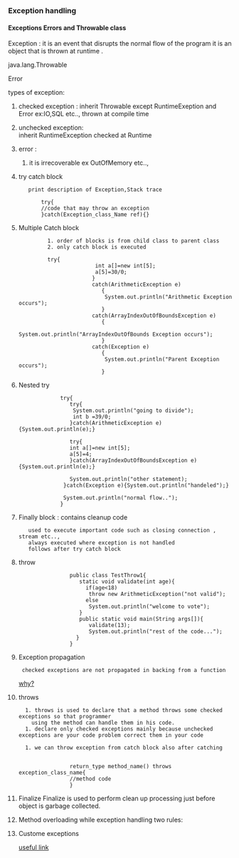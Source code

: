### Exception handling

#### Exceptions Errors and Throwable class

Exception : it is an event that disrupts the normal flow of the program
            it is an object that is thrown at runtime .
            
            
java.lang.Throwable

Error

types of exception:
 1. checked exception : inherit Throwable except RuntimeExeption and Error
       ex:IO,SQL etc.., thrown at compile time
 2. unchecked exception:                   
            inherit RuntimeException
            checked at Runtime
 3. error :
     1. it is irrecoverable ex OutOfMemory etc..,
 
 
 
     


1. try catch block
          
          print description of Exception,Stack trace 
       
              try{    
              //code that may throw an exception    
              }catch(Exception_class_Name ref){}    

1. Multiple Catch block
                 
                1. order of blocks is from child class to parent class
                2. only catch block is executed
               
                try{    
                               int a[]=new int[5];    
                               a[5]=30/0;    
                              }    
                              catch(ArithmeticException e)  
                                 {  
                                  System.out.println("Arithmetic Exception occurs");  
                                 }    
                              catch(ArrayIndexOutOfBoundsException e)  
                                 {  
                                  System.out.println("ArrayIndexOutOfBounds Exception occurs");  
                                 }    
                              catch(Exception e)  
                                 {  
                                  System.out.println("Parent Exception occurs");  
                                 }                  
             

1. Nested try
                   
                    try{  
                       try{  
                        System.out.println("going to divide");  
                        int b =39/0;  
                       }catch(ArithmeticException e){System.out.println(e);}  
                      
                       try{  
                       int a[]=new int[5];  
                       a[5]=4;  
                       }catch(ArrayIndexOutOfBoundsException e){System.out.println(e);}  
                        
                       System.out.println("other statement);  
                     }catch(Exception e){System.out.println("handeled");}  
                     
                     System.out.println("normal flow..");  
                    }  




1. Finally block : contains cleanup code 
          
          used to execute important code such as closing connection , stream etc..,
          always executed where exception is not handled
          follows after try catch block
                 
  

1. throw 
                       
                       
                       public class TestThrow1{  
                          static void validate(int age){  
                            if(age<18)  
                             throw new ArithmeticException("not valid");  
                            else  
                             System.out.println("welcome to vote");  
                          }  
                          public static void main(String args[]){  
                             validate(13);  
                             System.out.println("rest of the code...");  
                         }  
                       }
                       
                       
                       
1. Exception propagation

        checked exceptions are not propagated in backing from a function
    [why?](https://stackoverflow.com/questions/31227721/checked-exceptions-are-not-propagated-in-the-chain)

   


1. throws 

         1. throws is used to declare that a method throws some checked exceptions so that programmer 
           using the method can handle them in his code.
         1. declare only checked exceptions mainly because unchecked exceptions are your code problem correct them in your code
           
         1. we can throw exception from catch block also after catching
    
   
                       return_type method_name() throws exception_class_name{  
                       //method code  
                       }  
                       
               
              
1. Finalize
           Finalize is used to perform clean up processing just before object is garbage collected. 
           
              



1. Method overloading while exception handling
     two rules:
        


1. Custome exceptions

    [useful link](https://www.baeldung.com/java-new-custom-exception)


